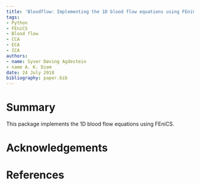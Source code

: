 ```yaml
---
title: 'Bloodflow: Implementing the 1D blood flow equations using FEniCS'
tags:
- Python
- FEniCS
- Blood flow
- CCA
- ECA
- ICA
authors:
- name: Syver Døving Agdestein
- name A. K. Diem
date: 24 July 2018
bibliography: paper.bib
---
```


# Summary

This package implements the 1D blood flow equations using FEniCS.

# Acknowledgements

# References

